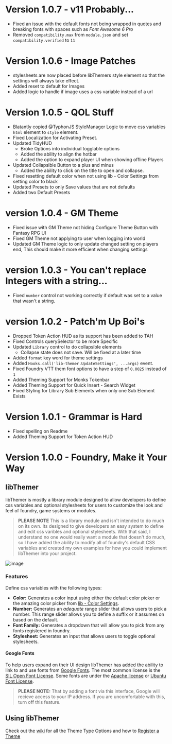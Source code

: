 # Version 1.0.7 - v11 Probably...
- Fixed an issue with the default fonts not being wrapped in quotes and breaking fonts with spaces such as *Font Awesome 6 Pro*
- Removed `compatibility.max` from `module.json` and set `compatibility.verified` to `11`

# Version 1.0.6 - Image Patches
- stylesheets are now placed before libThemers style element so that the settings will always take effect.
- Added reset to default for Images
- Added logic to handle if image uses a css variable instead of a url

# Version 1.0.5 - QOL Stuff
- Blatantly copied @TyphonJS StyleManager Logic to move css variables `html` element to `style` element.
- Fixed Localization for Activating Preset.
- Updated TidyHUD
  - Broke Options into individual togglable options
  - Added the ability to align the hotbar
  - Added the option to expand player UI when showing offline Players
- Updated Collapsible Button to a plus and minus
  - Added the ability to click on the title to open and collapse.
- Fixed resetting default color when not using lib - Color Settings from setting color to black
- Updated Presets to only Save values that are not defaults
- Added two Default Presets

# version 1.0.4 - GM Theme
- Fixed issue with GM Theme not hiding Configure Theme Button with Fantasy RPG UI
- Fixed GM Theme not applying to user when logging into world
- Updated GM Theme logic to only update changed setting on players end, This should make it more efficient when changing settings

# version 1.0.3 - You can't replace Integers with a string...
- Fixed `number` control not working correctly if default was set to a value that wasn't a string.

# version 1.0.2 - Patch'm Up Boi's
- Dropped Token Action HUD as its support has been added to TAH
- Fixed Controls querySelector to be more Specific
- Updated `Library` control to do collapsible elements
  - Collapse state does not save. Will be fixed at a later time
- Added `format` key word for theme settings
- Added `Hooks.call('lib-themer.UpdateSettings', ...args)` event.
- Fixed Foundry VTT them font options to have a step of `0.0025` instead of `1`
- Added Theming Support for Monks Tokenbar
- Added Theming Support for Quick Insert - Search Widget 
- Fixed Styling for Library Sub Elements when only one Sub Element Exists

# Version 1.0.1 - Grammar is Hard
- Fixed spelling on Readme
- Added Theming Support for Token Action HUD

# Version 1.0.0 - Foundry, Make it Your Way
## libThemer
libThemer is mostly a library module designed to allow developers to define css variables and optional stylesheets for users to customize the look and feel of foundry, game systems or modules.

> **PLEASE NOTE** This is a library module and isn't intended to do much on its own. Its designed to give developers an easy system to define and edit css varibles and optional stylesheets. With that said, I understand no one would really want a module that doesn't do much, so I have added the ability to modify all of foundry's default CSS variables and created my own examples for how you could implement libThemer into your project.

![image](https://user-images.githubusercontent.com/564874/190925581-53eb9116-ac9d-4c0c-a052-e2a29f93bc2e.png)

### Features
Define css variables with the following types:
- **Color:** Generates a color input using either the default color picker or the amazing color picker from [lib - Color Settings](https://github.com/ardittristan/VTTColorSettings). 
- **Number:** Generates an *adequate* range slider that allows users to pick a number. This range slider allows you to define a suffix or it assumes on based on the default.
- **Font Family:** Generates a dropdown that will allow you to pick from any fonts registered in foundry.
- **Stylesheet:** Generates an input that allows users to toggle optional stylesheets.

#### Google Fonts
To help users expand on their UI design libThemer has added the ability to link to and use fonts from [Google Fonts](https://fonts.google.com/). The most common license is the [SIL Open Font License](https://scripts.sil.org/OFL). Some fonts are under the [Apache license](https://www.apache.org/licenses/LICENSE-2.0) or [Ubuntu Font License](https://ubuntu.com/legal/font-licence).

> **PLEASE NOTE:** That by adding a font via this interface, Google will recieve access to your IP address. If you are uncomfortable with this, turn off this feature.

## Using libThemer

Check out the [wiki](https://github.com/mouse0270/lib-themer/wiki) for all the Theme Type Options and how to [Register a Theme](https://github.com/mouse0270/lib-themer/wiki/Registering-a-Theme)
